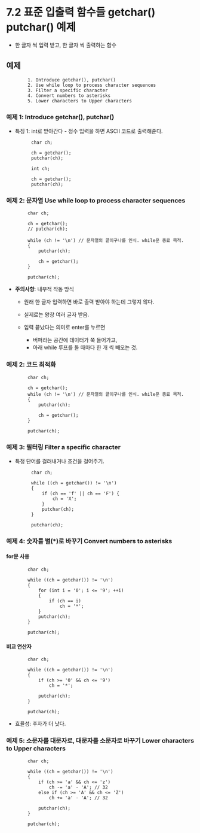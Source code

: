 # 7.2 표준 입출력 함수들 getchar() putchar() 예제
* 한 글자 씩 입력 받고, 한 글자 씩 출력하는 함수



## 예제
	
            1. Introduce getchar(), putchar()
            2. Use while loop to process character sequences
            3. Filter a specific character
            4. Convert numbers to asterisks
            5. Lower characters to Upper characters
	
	
### 예제 1: Introduce getchar(), putchar()
* 특징 1: int로 받아간다 - 정수 입력을 하면 ASCII 코드로 출력해준다.

            char ch;

            ch = getchar();
            putchar(ch);

            int ch;

            ch = getchar();
            putchar(ch);

### 예제 2: 문자열 Use while loop to process character sequences
            char ch;

            ch = getchar();
            // putchar(ch);

            while (ch != '\n') // 문자열의 끝이구나를 인식. while문 종료 목적.
            {
                putchar(ch);

                ch = getchar();
            }

            putchar(ch);

* __주의사항__: 내부적 작동 방식
    - 원래 한 글자 입력하면 바로 출력 받아야 하는데 그렇지 않다.
    
    - 실제로는 왕창 여러 글자 받음. 
    - 입력 끝났다는 의미로 enter를 누르면
        - 버퍼라는 공간에 데이터가 쭉 들어가고,
        - 아래 while 루프를 돌 때마다 한 개 씩 빼오는 것. 

### 예제 2: 코드 최적화

            char ch;

            ch = getchar();
            while (ch != '\n') // 문자열의 끝이구나를 인식. while문 종료 목적.
            {
                putchar(ch);

                ch = getchar();
            }

            putchar(ch);

### 예제 3: 필터링 Filter a specific character
* 특정 단어를 걸러내거나 조건을 걸어주기.

            char ch;

            while ((ch = getchar()) != '\n')
            {
                if (ch == 'f' || ch == 'F') {
                    ch = 'X';
                }
                putchar(ch);
            }

            putchar(ch);

### 예제 4: 숫자를 별(*)로 바꾸기 Convert numbers to asterisks

#### for문 사용
            char ch;

            while ((ch = getchar()) != '\n')
            {
                for (int i = '0'; i <= '9'; ++i)
                {
                    if (ch == i)
                        ch = '*';
                }
                putchar(ch);
            }

            putchar(ch);

#### 비교 연산자
            char ch;

            while ((ch = getchar()) != '\n')
            {
                if (ch >= '0' && ch <= '9')
                    ch = '*';

                putchar(ch);
            }
            
            putchar(ch);

* 효율성: 후자가 더 낫다.

### 예제 5: 소문자를 대문자로, 대문자를 소문자로 바꾸기 Lower characters to Upper characters
            char ch;

            while ((ch = getchar()) != '\n')
            {
                if (ch >= 'a' && ch <= 'z') 
                    ch -= 'a' - 'A'; // 32
                else if (ch >= 'A' && ch <= 'Z') 
                    ch += 'a' - 'A'; // 32
                    
                putchar(ch);
            }
            
            putchar(ch);